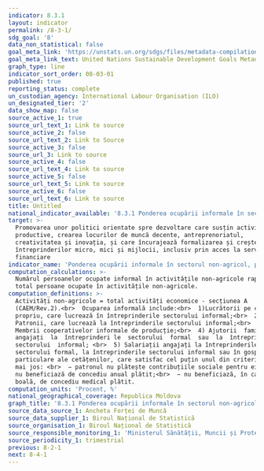 ```yaml
---
indicator: 8.3.1
layout: indicator
permalink: /8-3-1/
sdg_goal: '8'
data_non_statistical: false
goal_meta_link: 'https://unstats.un.org/sdgs/files/metadata-compilation/Metadata-Goal-8.pdf'
goal_meta_link_text: United Nations Sustainable Development Goals Metadata (PDF 231 KB)
graph_type: line
indicator_sort_order: 08-03-01
published: true
reporting_status: complete
un_custodian_agency: International Labour Organisation (ILO)
un_designated_tier: '2'
data_show_map: false
source_active_1: true
source_url_text_1: Link to source
source_active_2: false
source_url_text_2: Link to Source
source_active_3: false
source_url_3: Link to source
source_active_4: false
source_url_text_4: Link to source
source_active_5: false
source_url_text_5: Link to source
source_active_6: false
source_url_text_6: Link to source
title: Untitled
national_indicator_available: '8.3.1 Ponderea ocupării informale în sectorul non-agricol, pe sexe'
target: >-
  Promovarea unor politici orientate spre dezvoltare care susțin activitățile
  productive, crearea locurilor de muncă decente, antreprenoriatul,
  creativitatea și inovația, și care încurajează formalizarea și creșterea
  întreprinderilor micro, mici și mijlocii, inclusiv prin acces la servicii
  financiare
indicator_name: 'Ponderea ocupării informale în sectorul non-agricol, pe sexe'
computation_calculations: >-
  Numărul persoanelor ocupate informal în activitățile non-agricole raportat la
  total persoane ocupate în activitățile non-agricole.
computation_definitions: >-
  Activități non-agricole = total activități economice - secțiunea A
  (CAEM/Rev.2).<br>  Ocuparea informală include:<br>  1)Lucrătorii pe cont
  propriu, care lucrează în întreprinderile sectorului informal;<br>  2)
  Patronii, care lucrează la întreprinderile sectorului informal;<br>  3)
  Membrii cooperativelor informale de producție;<br>  4) Ajutorii  familiali 
  angajați  la  întreprinderi le  sectorului  formal  sau  la  întreprinderile 
  sectorului  informal; <br>  5) Salariații angajați la întreprinderile
  sectorului formal, la întreprinderile sectorului informal sau în gospodăriile
  particulare ale cetățenilor, care satisfac cel puțin unul din criteriile de
  mai jos: <br>  − patronul nu plătește contribuțiile sociale pentru ei;<br>  −
  nu beneficiază de concediu anual plătit;<br>  − nu beneficiază, în caz de
  boală, de concediu medical plătit.
computation_units: 'Procent, %'
national_geographical_coverage: Republica Moldova
graph_title: '8.3.1 Ponderea ocupării informale în sectorul non-agricol, pe sexe'
source_data_source_1: Ancheta Forței de Muncă
source_data_supplier_1: Biroul Național de Statistică
source_organisation_1: Biroul Național de Statistică
source_responsible_monitoring_1: 'Ministerul Sănătății, Muncii și Protecției Sociale'
source_periodicity_1: trimestrial
previous: 8-2-1
next: 8-4-1
---
```

